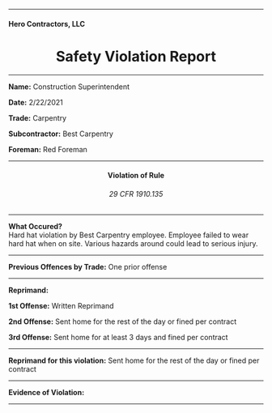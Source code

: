 <hr>
<h4>Hero Contractors, LLC</h4>
<center><h1> Safety Violation Report </h1></center>
<hr>

<p><b>Name:</b> Construction Superintendent</p>
<p><b>Date:</b> 2/22/2021</p>
<p><b>Trade:</b> Carpentry</p>
<p><b>Subcontractor:</b> Best Carpentry</p>
<p><b>Foreman:</b> Red Foreman</p>
<hr>

<center><h4> Violation of Rule </h4></center>
<center><h6> 29 CFR 1910.135 </h6></center>
<hr>

<p><b>What Occured?</b><br>
Hard hat violation by Best Carpentry employee.  Employee failed to wear hard hat when on site.  Various hazards around could lead to serious injury.</p>
<hr>

<p><b>Previous Offences by Trade:</b> One prior offense</p>
<hr>

<p><b>Reprimand:</b></p>
<p><b>1st Offense:</b> Written Reprimand</p>
<p><b>2nd Offense:</b> Sent home for the rest of the day or fined per contract</p>
<p><b>3rd Offense:</b> Sent home for at least 3 days and fined per contract</p>
<hr>

<p><b>Reprimand for this violation:</b> Sent home for the rest of the day or fined per contract</p>
<hr>
<p><b>Evidence of Violation:</b></p>
<hr>